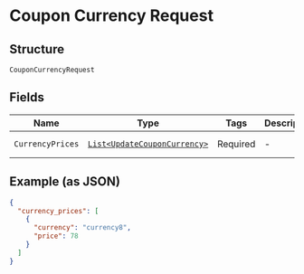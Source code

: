
# Coupon Currency Request

## Structure

`CouponCurrencyRequest`

## Fields

| Name | Type | Tags | Description | Getter | Setter |
|  --- | --- | --- | --- | --- | --- |
| `CurrencyPrices` | [`List<UpdateCouponCurrency>`](../../doc/models/update-coupon-currency.md) | Required | - | List<UpdateCouponCurrency> getCurrencyPrices() | setCurrencyPrices(List<UpdateCouponCurrency> currencyPrices) |

## Example (as JSON)

```json
{
  "currency_prices": [
    {
      "currency": "currency8",
      "price": 78
    }
  ]
}
```

